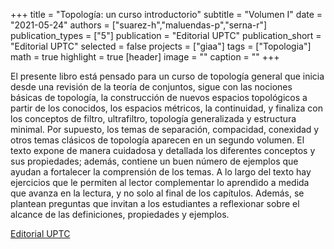 +++
title = "Topología: un curso introductorio"
subtitle = "Volumen I"
date = "2021-05-24"
authors = ["suarez-h","maluendas-p","serna-r"]
publication_types = ["5"]
publication = "Editorial UPTC"
publication_short = "Editorial UPTC"
selected = false
projects = ["giaa"]
tags = ["Topologia"]
math = true
highlight = true
[header]
image = ""
caption = ""
+++

El presente libro está pensado para un curso de topología general que inicia desde una revisión de la teoría de conjuntos, sigue con las nociones básicas de topología, la construcción de nuevos espacios topológicos a partir de los conocidos, los espacios métricos, la continuidad, y finaliza con los conceptos de filtro, ultrafiltro, topología generalizada y estructura minimal. Por supuesto, los temas de separación, compacidad, conexidad y otros temas clásicos de topología aparecen en un segundo volumen. El texto expone de manera cuidadosa y detallada los diferentes conceptos y sus propiedades; además, contiene un buen número de ejemplos que ayudan a fortalecer la comprensión de los temas. A lo largo del texto hay ejercicios que le permiten al lector complementar lo aprendido a medida que avanza en la lectura, y no solo al final de los capítulos. Además, se plantean preguntas que invitan a los estudiantes a reflexionar sobre el alcance de las definiciones, propiedades y ejemplos.

[Editorial UPTC](http://editorial.uptc.edu.co/topologia-cty4r.html)
